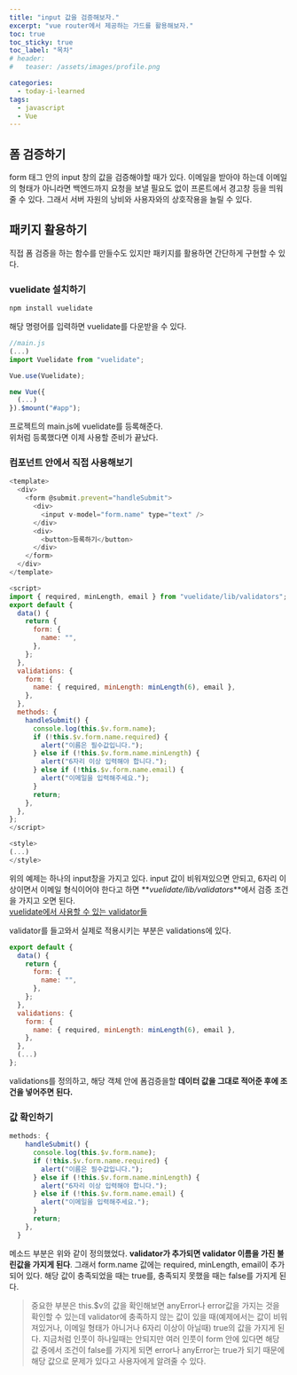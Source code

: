 ```yaml
---
title: "input 값을 검증해보자."
excerpt: "vue router에서 제공하는 가드를 활용해보자."
toc: true
toc_sticky: true
toc_label: "목차"
# header:
#   teaser: /assets/images/profile.png

categories:
  - today-i-learned
tags:
  - javascript
  - Vue
---
```


## 폼 검증하기

form 태그 안의 input 창의 값을 검증해야할 때가 있다. 이메일을 받아야 하는데 이메일의 형태가 아니라면 백엔드까지 요청을 보낼 필요도 없이 프론트에서 경고창 등을 띄워줄 수 있다. 그래서 서버 자원의 낭비와 사용자와의 상호작용을 늘릴 수 있다.

## 패키지 활용하기

직접 폼 검증을 하는 함수를 만들수도 있지만 패키지를 활용하면 간단하게 구현할 수 있다.

### vuelidate 설치하기

```bash
npm install vuelidate
```

해당 명령어를 입력하면 vuelidate를 다운받을 수 있다.

```js
//main.js
(...)
import Vuelidate from "vuelidate";

Vue.use(Vuelidate);

new Vue({
  (...)
}).$mount("#app");
```

프로젝트의 main.js에 vuelidate를 등록해준다.  
위처럼 등록했다면 이제 사용할 준비가 끝났다.

### 컴포넌트 안에서 직접 사용해보기

```js
<template>
  <div>
    <form @submit.prevent="handleSubmit">
      <div>
        <input v-model="form.name" type="text" />
      </div>
      <div>
        <button>등록하기</button>
      </div>
    </form>
  </div>
</template>

<script>
import { required, minLength, email } from "vuelidate/lib/validators";
export default {
  data() {
    return {
      form: {
        name: "",
      },
    };
  },
  validations: {
    form: {
      name: { required, minLength: minLength(6), email },
    },
  },
  methods: {
    handleSubmit() {
      console.log(this.$v.form.name);
      if (!this.$v.form.name.required) {
        alert("이름은 필수값입니다.");
      } else if (!this.$v.form.name.minLength) {
        alert("6자리 이상 입력해야 합니다.");
      } else if (!this.$v.form.name.email) {
        alert("이메일을 입력해주세요.");
      }
      return;
    },
  },
};
</script>

<style>
(...)
</style>

```

위의 예제는 하나의 input창을 가지고 있다. input 값이 비워져있으면 안되고, 6자리 이상이면서 이메일 형식이어야 한다고 하면 **_vuelidate/lib/validators_**에서 검증 조건을 가지고 오면 된다.  
[vuelidate에서 사용할 수 있는 validator들](https://vuelidate.js.org/#sub-builtin-validators)

validator를 들고와서 실제로 적용시키는 부분은 validations에 있다.

```js
export default {
  data() {
    return {
      form: {
        name: "",
      },
    };
  },
  validations: {
    form: {
      name: { required, minLength: minLength(6), email },
    },
  },
  (...)
};
```

validations를 정의하고, 해당 객체 안에 폼검증을할 **데이터 값을 그대로 적어준 후에 조건을 넣어주면 된다.**

### 값 확인하기

```js
methods: {
    handleSubmit() {
      console.log(this.$v.form.name);
      if (!this.$v.form.name.required) {
        alert("이름은 필수값입니다.");
      } else if (!this.$v.form.name.minLength) {
        alert("6자리 이상 입력해야 합니다.");
      } else if (!this.$v.form.name.email) {
        alert("이메일을 입력해주세요.");
      }
      return;
    },
  }
```

메소드 부분은 위와 같이 정의했었다. **validator가 추가되면 validator 이름을 가진 불린값을 가지게 된다**. 그래서 form.name 값에는 required, minLength, email이 추가되어 있다. 해당 값이 충족되었을 때는 true를, 충족되지 못했을 때는 false를 가지게 된다.

> 중요한 부분은 this.$v의 값을 확인해보면 anyError나 error값을 가지는 것을 확인할 수 있는데 validator에 충족하지 않는 값이 있을 때(예제에서는 값이 비워져있거나, 이메일 형태가 아니거나 6자리 이상이 아닐때) true의 값을 가지게 된다. 지금처럼 인풋이 하나일때는 안되지만 여러 인풋이 form 안에 있다면 해당 값 중에서 조건이 false를 가지게 되면 error나 anyError는 true가 되기 때문에 해당 값으로 문제가 있다고 사용자에게 알려줄 수 있다.
